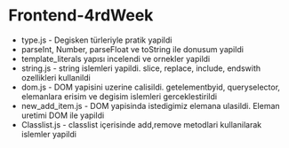 # Frontend-4rdWeek

- type.js - Degisken türleriyle pratik yapildi
- parseInt, Number, parseFloat ve toString ile donusum yapildi
- template_literals yapısı incelendi ve ornekler yapildi
- string.js - string islemleri yapildi. slice, replace, include, endswith ozellikleri kullanildi
- dom.js - DOM yapisini uzerine calisildi. getelementbyid, queryselector, elemanlara erisim ve degisim islemleri gerceklestirildi
- new_add_item.js - DOM yapisinda istedigimiz elemana ulasildi. Eleman uretimi DOM ile yapildi
- Classlist.js - classlist içerisinde add,remove metodlari kullanilarak islemler yapildi